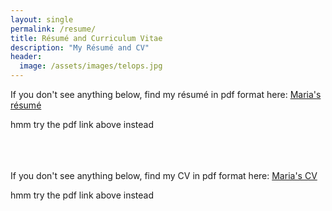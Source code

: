 ```yaml
---
layout: single
permalink: /resume/
title: Résumé and Curriculum Vitae
description: "My Résumé and CV"
header:
  image: /assets/images/telops.jpg
---
```


If you don't see anything below, find my résumé in pdf format here: [Maria's
résumé]({{site.url}}/assets/images/patterson-resume.pdf)

<object data="{{site.url}}/assets/images/patterson-resume.pdf" type="application/pdf" width="600" height="600">
  hmm try the pdf link above instead <a href="{{site.url}}/assets/images/patterson-resume.pdf"></a>
</object>

<br><br><br>
If you don't see anything below, find my CV in pdf format here: [Maria's
CV]({{site.url}}/assets/images/CV201806.pdf)

<object data="{{site.url}}/assets/images/CV201806.pdf" type="application/pdf" width="600" height="600">
  hmm try the pdf link above instead <a href="{{site.url}}/assets/images/CV201806.pdf"></a>
</object>
